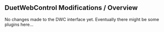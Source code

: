 ## DuetWebControl Modifications / Overview

No changes made to the DWC interface yet. Eventually there might be some plugins here...

